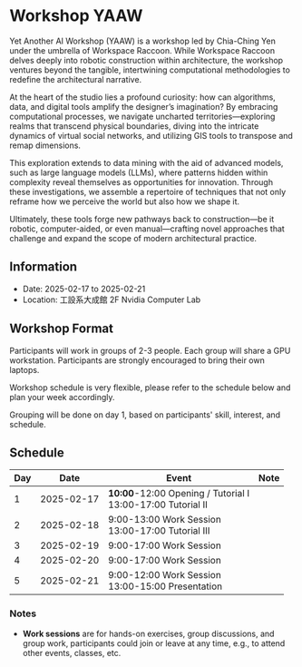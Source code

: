 # Workshop YAAW

Yet Another AI Workshop (YAAW) is a workshop led by Chia-Ching Yen under the umbrella of Workspace Raccoon. While Workspace Raccoon delves deeply into robotic construction within architecture, the workshop ventures beyond the tangible, intertwining computational methodologies to redefine the architectural narrative.

At the heart of the studio lies a profound curiosity: how can algorithms, data, and digital tools amplify the designer’s imagination? By embracing computational processes, we navigate uncharted territories—exploring realms that transcend physical boundaries, diving into the intricate dynamics of virtual social networks, and utilizing GIS tools to transpose and remap dimensions.

This exploration extends to data mining with the aid of advanced models, such as large language models (LLMs), where patterns hidden within complexity reveal themselves as opportunities for innovation. Through these investigations, we assemble a repertoire of techniques that not only reframe how we perceive the world but also how we shape it.

Ultimately, these tools forge new pathways back to construction—be it robotic, computer-aided, or even manual—crafting novel approaches that challenge and expand the scope of modern architectural practice. 

## Information
- Date: 2025-02-17 to 2025-02-21
- Location: 工設系大成館 2F Nvidia Computer Lab

## Workshop Format
Participants will work in groups of 2-3 people. Each group will share a GPU workstation. Participants are strongly encouraged to bring their own laptops.

Workshop schedule is very flexible, please refer to the schedule below and plan your week accordingly.

Grouping will be done on day 1, based on participants' skill, interest, and schedule.

## Schedule
| Day | Date | Event | Note |
| --- | ---- | ----- | ---- |
| 1 | 2025-02-17 | __10:00__-12:00 Opening / Tutorial I <br> 13:00-17:00 Tutorial II|  |
| 2 | 2025-02-18 | 9:00-13:00 Work Session<br>13:00-17:00 Tutorial III ||
| 3 | 2025-02-19 | 9:00-17:00 Work Session |  |
| 4 | 2025-02-20 | 9:00-17:00 Work Session |  |
| 5 | 2025-02-21 | 9:00-12:00 Work Session <br> 13:00-15:00 Presentation|  |

### Notes
- __Work sessions__ are for hands-on exercises, group discussions, and group work, participants could join or leave at any time, e.g., to attend other events, classes, etc.


